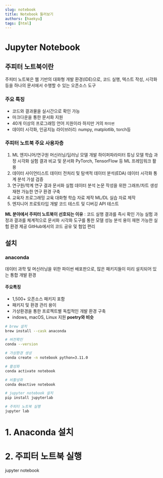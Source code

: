 ```yaml
---
slug: notebook
title: Notebook 둘러보기
authors: [haekyu]
tags: [html]
---
```


# Jupyter Notebook

## 주피터 노트북이란

주피터 노트북은 웹 기반의 대화형 개발 환경(IDE)으로, 코드 실행, 텍스트 작성, 시각화 등을 하나의 문서에서 수행할 수 있는 오픈소스 도구

### 주요 특징

- 코드와 결과물을 실시간으로 확인 가능
- 마크다운을 통한 문서화 지원
- 40개 이상의 프로그래밍 언어 지원이라 하지만 거의 `파이썬`
- 데이터 시각화, 인공지능 라이브러리: numpy, matplotlib, torch등

### 주피터 노트북 주요 사용자층

1. ML 엔지니어/연구원 머신러닝/딥러닝 모델 개발 하이퍼파라미터 튜닝 모델 학습 과정 시각화 실험 결과 비교 및 문서화 PyTorch, TensorFlow 등 ML 프레임워크 활용
2. 데이터 사이언티스트 데이터 전처리 및 탐색적 데이터 분석(EDA) 데이터 시각화 통계 분석 가설 검증
3. 연구원/학계 연구 결과 문서화 실험 데이터 분석 논문 작성을 위한 그래프/차트 생성 재현 가능한 연구 환경 구축
4. 교육자 프로그래밍 교육 대화형 학습 자료 제작 ML/DL 실습 자료 제작
5. 엔지니어 프로토타입 개발 코드 테스트 및 디버깅 API 테스트

**ML 분야에서 주피터 노트북이 선호되는 이유** : 코드 실행 결과를 즉시 확인 가능 실험 과정과 결과를 체계적으로 문서화 시각화 도구를 통한 모델 성능 분석 용이 재현 가능한 실험 환경 제공 GitHub에서의 코드 공유 및 협업 편리

## 설치

### anaconda

데이터 과학 및 머신러닝을 위한 파이썬 배포판으로, 많은 패키지들이 미리 설치되어 있는 통합 개발 환경

#### 주요특징

- 1,500+ 오픈소스 패키지 포함
- 패키지 및 환경 관리 용이
- 가상환경을 통한 프로젝트별 독립적인 개발 환경 구축
- indows, macOS, Linux 지원 **poetry와 비슷**

```bash
# brew 설치
brew install --cask anaconda

# 버전확인
conda --version

# 가상환경 생성
conda create -n notebook python=3.11.0

# 활성화
conda activate notebook

# 비활성화
conda deactive notebook

# jupyter notebook 설치
pip install jupyterlab

# 주피터 노트북 실행
jupyter lab
```

# 1. Anaconda 설치

# 2. 주피터 노트북 실행

jupyter notebook
